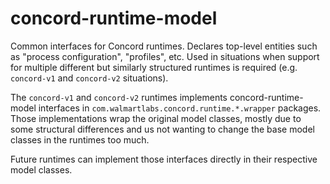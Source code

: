 # concord-runtime-model

Common interfaces for Concord runtimes. Declares top-level entities such as "process configuration", "profiles", etc.
Used in situations when support for multiple different but similarly structured runtimes is required (e.g.
`concord-v1` and `concord-v2` situations).

The `concord-v1` and `concord-v2` runtimes implements concord-runtime-model interfaces in
`com.walmartlabs.concord.runtime.*.wrapper` packages. Those implementations wrap the original model classes, mostly
due to some structural differences and us not wanting to change the base model classes in the runtimes too much.

Future runtimes can implement those interfaces directly in their respective model classes.

